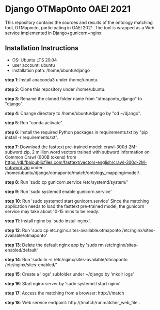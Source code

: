 # Django OTMapOnto OAEI 2021
This repository contains the sources and results of the ontology matching 
tool, OTMaponto, participating in OAEI 2021. The tool is wrapped as a Web service implemented in Django+gunicorn+nginx

## Installation Instructions
* OS: Ubuntu LTS 20.04
* user account: ubuntu
* Installation path: /home/ubuntu/django

**step 1**: Install anaconda3 under /home/ubuntu.

**step 2**: Clone this repository under /home/ubuntu.

**step 3**: Rename the cloned folder name from "otmaponto_django" to "django".

**step 4**: Change directory to /home/ubuntu/django by "cd ~/django".

**step 5**: Run "conda activate".

**step 6**: Install the required Python packages in requirements.txt by "pip install -r requirements.txt".

**step 7**: Download the fasttext pre-trained model: crawl-300d-2M-subword.zip, 2 million word vectors trained with subword information on Common Crawl (600B tokens) from 
https://dl.fbaipublicfiles.com/fasttext/vectors-english/crawl-300d-2M-subword.zip under /home/ubuntu/django/otmaponto/match/ontology_mapping/model/ .

**step 8**: Run 'sudo cp gunicorn.service /etc/systemd/system/' 

**step 9**: Run 'sudo systemctl enable gunicorn.service'

**step 10**: Run 'sudo systemctl start gunicorn.service' Since the matching application needs to load the fasttext pre-trained model, the gunicorn service may take about 10-15 mins to be ready.

**step 11**: Install nginx by 'sudo install nginx'.

**step 12**: Run 'sudo cp etc.nginx.sites-available.otmaponto /etc/nginx/sites-available/otmaponto'

**step 13**: Delete the default nginx app by 'sudo rm /etc/nginx/sites-enabled/default'

**step 14**: Run 'sudo ln -s /etc/nginx/sites-available/otmaponto /etc/nginx/sites-enabled/'

**step 15**: Create a 'logs' subfolder under ~/django by 'mkdir logs'

**step 16**: Start nginx server by 'sudo systemctl start nginx'

**step 17**: Access the matching from a browser: http://<your ip>/match
  
**step 18**: Web service endpoint: http://<your ip>/match/runmatcher_web_file .


